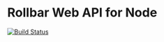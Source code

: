 # Rollbar Web API for Node
[![Build Status](https://travis-ci.org/cwhenderson20/rollbar-api.svg?branch=master)](https://travis-ci.org/cwhenderson20/rollbar-api)